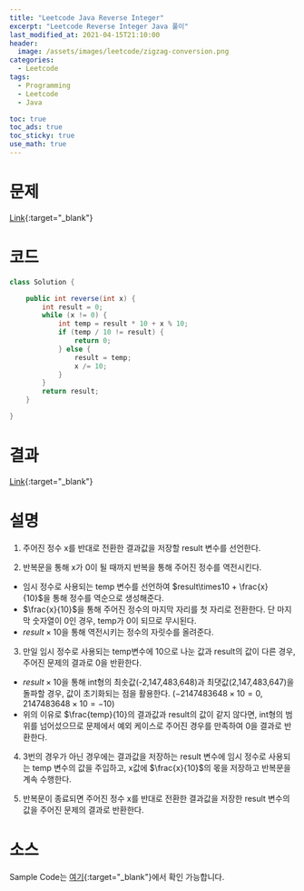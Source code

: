 ```yaml
---
title: "Leetcode Java Reverse Integer"
excerpt: "Leetcode Reverse Integer Java 풀이"
last_modified_at: 2021-04-15T21:10:00
header:
  image: /assets/images/leetcode/zigzag-conversion.png
categories:
  - Leetcode
tags:
  - Programming
  - Leetcode
  - Java

toc: true
toc_ads: true
toc_sticky: true
use_math: true
---
```

# 문제
[Link](https://leetcode.com/problems/zigzag-conversion/){:target="_blank"}

# 코드
```java
class Solution {

	public int reverse(int x) {
		int result = 0;
		while (x != 0) {
			int temp = result * 10 + x % 10;
			if (temp / 10 != result) {
				return 0;
			} else {
				result = temp;
				x /= 10;
			}
		}
		return result;
	}

}
```

# 결과
[Link](https://leetcode.com/submissions/detail/480942023/){:target="_blank"}

# 설명
1. 주어진 정수 x를 반대로 전환한 결과값을 저장할 result 변수를 선언한다.

2. 반복문을 통해 x가 0이 될 때까지 반복을 통해 주어진 정수를 역전시킨다.
  - 임시 정수로 사용되는 temp 변수를 선언하여 $result\times10 + \frac{x}{10}$을 통해 정수를 역순으로 생성해준다.
  - $\frac{x}{10}$을 통해 주어진 정수의 마지막 자리를 첫 자리로 전환한다. 단 마지막 숫자열이 0인 경우, temp가 0이 되므로 무시된다.
  - $result\times10$을 통해 역전시키는 정수의 자릿수를 올려준다.

3. 만일 임시 정수로 사용되는 temp변수에 10으로 나눈 값과 result의 값이 다른 경우, 주어진 문제의 결과로 0을 반환한다.
  - $result\times10$을 통해 int형의 최솟값(-2,147,483,648)과 최댓값(2,147,483,647)을 돌파할 경우, 값이 초기화되는 점을 활용한다. ($-2147483648\times10{=}0$, $2147483648\times10{=}-10$)
  - 위의 이유로 $\frac{temp}{10}의 결과값과 result의 값이 같지 않다면, int형의 범위를 넘어섰으므로 문제에서 예외 케이스로 주어진 경우를 만족하여 0을 결과로 반환한다.

4. 3번의 경우가 아닌 경우에는 결과값을 저장하는 result 변수에 임시 정수로 사용되는 temp 변수의 값을 주입하고, x값에 $\frac{x}{10}$의 몫을 저장하고 반복문을 계속 수행한다.

5. 반복문이 종료되면 주어진 정수 x를 반대로 전환한 결과값을 저장한 result 변수의 값을 주어진 문제의 결과로 반환한다.
  

# 소스
Sample Code는 [여기](https://github.com/GracefulSoul/leetcode/blob/master/src/main/java/gracefulsoul/problems/ReverseInteger.java){:target="_blank"}에서 확인 가능합니다.